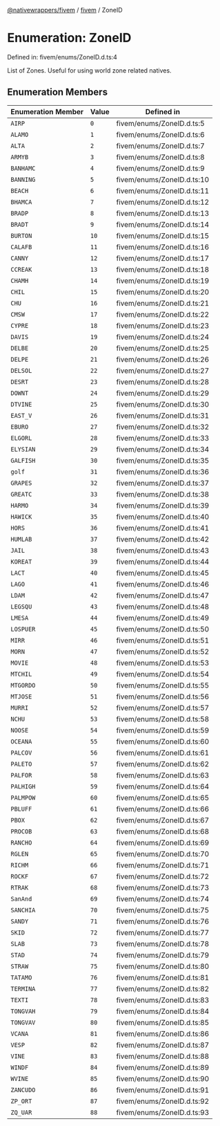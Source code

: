 [@nativewrappers/fivem](../../README.md) / [fivem](../README.md) / ZoneID

# Enumeration: ZoneID

Defined in: fivem/enums/ZoneID.d.ts:4

List of Zones. Useful for using world zone related natives.

## Enumeration Members

| Enumeration Member | Value | Defined in |
| ------ | ------ | ------ |
| <a id="airp"></a> `AIRP` | `0` | fivem/enums/ZoneID.d.ts:5 |
| <a id="alamo"></a> `ALAMO` | `1` | fivem/enums/ZoneID.d.ts:6 |
| <a id="alta"></a> `ALTA` | `2` | fivem/enums/ZoneID.d.ts:7 |
| <a id="armyb"></a> `ARMYB` | `3` | fivem/enums/ZoneID.d.ts:8 |
| <a id="banhamc"></a> `BANHAMC` | `4` | fivem/enums/ZoneID.d.ts:9 |
| <a id="banning"></a> `BANNING` | `5` | fivem/enums/ZoneID.d.ts:10 |
| <a id="beach"></a> `BEACH` | `6` | fivem/enums/ZoneID.d.ts:11 |
| <a id="bhamca"></a> `BHAMCA` | `7` | fivem/enums/ZoneID.d.ts:12 |
| <a id="bradp"></a> `BRADP` | `8` | fivem/enums/ZoneID.d.ts:13 |
| <a id="bradt"></a> `BRADT` | `9` | fivem/enums/ZoneID.d.ts:14 |
| <a id="burton"></a> `BURTON` | `10` | fivem/enums/ZoneID.d.ts:15 |
| <a id="calafb"></a> `CALAFB` | `11` | fivem/enums/ZoneID.d.ts:16 |
| <a id="canny"></a> `CANNY` | `12` | fivem/enums/ZoneID.d.ts:17 |
| <a id="ccreak"></a> `CCREAK` | `13` | fivem/enums/ZoneID.d.ts:18 |
| <a id="chamh"></a> `CHAMH` | `14` | fivem/enums/ZoneID.d.ts:19 |
| <a id="chil"></a> `CHIL` | `15` | fivem/enums/ZoneID.d.ts:20 |
| <a id="chu"></a> `CHU` | `16` | fivem/enums/ZoneID.d.ts:21 |
| <a id="cmsw"></a> `CMSW` | `17` | fivem/enums/ZoneID.d.ts:22 |
| <a id="cypre"></a> `CYPRE` | `18` | fivem/enums/ZoneID.d.ts:23 |
| <a id="davis"></a> `DAVIS` | `19` | fivem/enums/ZoneID.d.ts:24 |
| <a id="delbe"></a> `DELBE` | `20` | fivem/enums/ZoneID.d.ts:25 |
| <a id="delpe"></a> `DELPE` | `21` | fivem/enums/ZoneID.d.ts:26 |
| <a id="delsol"></a> `DELSOL` | `22` | fivem/enums/ZoneID.d.ts:27 |
| <a id="desrt"></a> `DESRT` | `23` | fivem/enums/ZoneID.d.ts:28 |
| <a id="downt"></a> `DOWNT` | `24` | fivem/enums/ZoneID.d.ts:29 |
| <a id="dtvine"></a> `DTVINE` | `25` | fivem/enums/ZoneID.d.ts:30 |
| <a id="east_v"></a> `EAST_V` | `26` | fivem/enums/ZoneID.d.ts:31 |
| <a id="eburo"></a> `EBURO` | `27` | fivem/enums/ZoneID.d.ts:32 |
| <a id="elgorl"></a> `ELGORL` | `28` | fivem/enums/ZoneID.d.ts:33 |
| <a id="elysian"></a> `ELYSIAN` | `29` | fivem/enums/ZoneID.d.ts:34 |
| <a id="galfish"></a> `GALFISH` | `30` | fivem/enums/ZoneID.d.ts:35 |
| <a id="golf"></a> `golf` | `31` | fivem/enums/ZoneID.d.ts:36 |
| <a id="grapes"></a> `GRAPES` | `32` | fivem/enums/ZoneID.d.ts:37 |
| <a id="greatc"></a> `GREATC` | `33` | fivem/enums/ZoneID.d.ts:38 |
| <a id="harmo"></a> `HARMO` | `34` | fivem/enums/ZoneID.d.ts:39 |
| <a id="hawick"></a> `HAWICK` | `35` | fivem/enums/ZoneID.d.ts:40 |
| <a id="hors"></a> `HORS` | `36` | fivem/enums/ZoneID.d.ts:41 |
| <a id="humlab"></a> `HUMLAB` | `37` | fivem/enums/ZoneID.d.ts:42 |
| <a id="jail"></a> `JAIL` | `38` | fivem/enums/ZoneID.d.ts:43 |
| <a id="koreat"></a> `KOREAT` | `39` | fivem/enums/ZoneID.d.ts:44 |
| <a id="lact"></a> `LACT` | `40` | fivem/enums/ZoneID.d.ts:45 |
| <a id="lago"></a> `LAGO` | `41` | fivem/enums/ZoneID.d.ts:46 |
| <a id="ldam"></a> `LDAM` | `42` | fivem/enums/ZoneID.d.ts:47 |
| <a id="legsqu"></a> `LEGSQU` | `43` | fivem/enums/ZoneID.d.ts:48 |
| <a id="lmesa"></a> `LMESA` | `44` | fivem/enums/ZoneID.d.ts:49 |
| <a id="lospuer"></a> `LOSPUER` | `45` | fivem/enums/ZoneID.d.ts:50 |
| <a id="mirr"></a> `MIRR` | `46` | fivem/enums/ZoneID.d.ts:51 |
| <a id="morn"></a> `MORN` | `47` | fivem/enums/ZoneID.d.ts:52 |
| <a id="movie"></a> `MOVIE` | `48` | fivem/enums/ZoneID.d.ts:53 |
| <a id="mtchil"></a> `MTCHIL` | `49` | fivem/enums/ZoneID.d.ts:54 |
| <a id="mtgordo"></a> `MTGORDO` | `50` | fivem/enums/ZoneID.d.ts:55 |
| <a id="mtjose"></a> `MTJOSE` | `51` | fivem/enums/ZoneID.d.ts:56 |
| <a id="murri"></a> `MURRI` | `52` | fivem/enums/ZoneID.d.ts:57 |
| <a id="nchu"></a> `NCHU` | `53` | fivem/enums/ZoneID.d.ts:58 |
| <a id="noose"></a> `NOOSE` | `54` | fivem/enums/ZoneID.d.ts:59 |
| <a id="oceana"></a> `OCEANA` | `55` | fivem/enums/ZoneID.d.ts:60 |
| <a id="palcov"></a> `PALCOV` | `56` | fivem/enums/ZoneID.d.ts:61 |
| <a id="paleto"></a> `PALETO` | `57` | fivem/enums/ZoneID.d.ts:62 |
| <a id="palfor"></a> `PALFOR` | `58` | fivem/enums/ZoneID.d.ts:63 |
| <a id="palhigh"></a> `PALHIGH` | `59` | fivem/enums/ZoneID.d.ts:64 |
| <a id="palmpow"></a> `PALMPOW` | `60` | fivem/enums/ZoneID.d.ts:65 |
| <a id="pbluff"></a> `PBLUFF` | `61` | fivem/enums/ZoneID.d.ts:66 |
| <a id="pbox"></a> `PBOX` | `62` | fivem/enums/ZoneID.d.ts:67 |
| <a id="procob"></a> `PROCOB` | `63` | fivem/enums/ZoneID.d.ts:68 |
| <a id="rancho"></a> `RANCHO` | `64` | fivem/enums/ZoneID.d.ts:69 |
| <a id="rglen"></a> `RGLEN` | `65` | fivem/enums/ZoneID.d.ts:70 |
| <a id="richm"></a> `RICHM` | `66` | fivem/enums/ZoneID.d.ts:71 |
| <a id="rockf"></a> `ROCKF` | `67` | fivem/enums/ZoneID.d.ts:72 |
| <a id="rtrak"></a> `RTRAK` | `68` | fivem/enums/ZoneID.d.ts:73 |
| <a id="sanand"></a> `SanAnd` | `69` | fivem/enums/ZoneID.d.ts:74 |
| <a id="sanchia"></a> `SANCHIA` | `70` | fivem/enums/ZoneID.d.ts:75 |
| <a id="sandy"></a> `SANDY` | `71` | fivem/enums/ZoneID.d.ts:76 |
| <a id="skid"></a> `SKID` | `72` | fivem/enums/ZoneID.d.ts:77 |
| <a id="slab"></a> `SLAB` | `73` | fivem/enums/ZoneID.d.ts:78 |
| <a id="stad"></a> `STAD` | `74` | fivem/enums/ZoneID.d.ts:79 |
| <a id="straw"></a> `STRAW` | `75` | fivem/enums/ZoneID.d.ts:80 |
| <a id="tatamo"></a> `TATAMO` | `76` | fivem/enums/ZoneID.d.ts:81 |
| <a id="termina"></a> `TERMINA` | `77` | fivem/enums/ZoneID.d.ts:82 |
| <a id="texti"></a> `TEXTI` | `78` | fivem/enums/ZoneID.d.ts:83 |
| <a id="tongvah"></a> `TONGVAH` | `79` | fivem/enums/ZoneID.d.ts:84 |
| <a id="tongvav"></a> `TONGVAV` | `80` | fivem/enums/ZoneID.d.ts:85 |
| <a id="vcana"></a> `VCANA` | `81` | fivem/enums/ZoneID.d.ts:86 |
| <a id="vesp"></a> `VESP` | `82` | fivem/enums/ZoneID.d.ts:87 |
| <a id="vine"></a> `VINE` | `83` | fivem/enums/ZoneID.d.ts:88 |
| <a id="windf"></a> `WINDF` | `84` | fivem/enums/ZoneID.d.ts:89 |
| <a id="wvine"></a> `WVINE` | `85` | fivem/enums/ZoneID.d.ts:90 |
| <a id="zancudo"></a> `ZANCUDO` | `86` | fivem/enums/ZoneID.d.ts:91 |
| <a id="zp_ort"></a> `ZP_ORT` | `87` | fivem/enums/ZoneID.d.ts:92 |
| <a id="zq_uar"></a> `ZQ_UAR` | `88` | fivem/enums/ZoneID.d.ts:93 |
